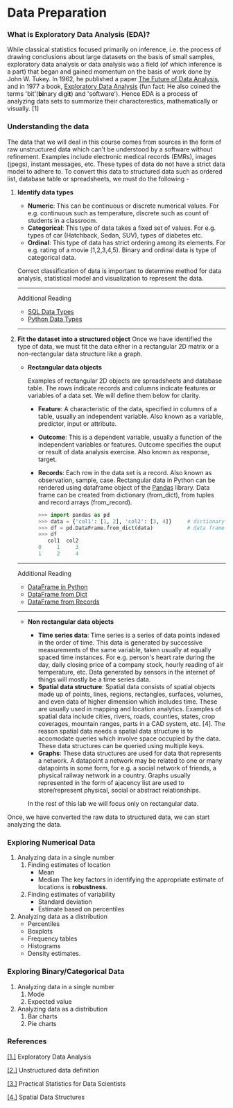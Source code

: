 
# Data Preparation

### What is Exploratory Data Analysis (EDA)?
While classical statistics focused primarily on inference, i.e. the process of drawing conclusions about large datasets on the basis of small samples, exploratory data analysis or data analysis was a field (of which inference is a part) that began and gained momentum on the basis of work done by John W. Tukey. In 1962, he published a paper [The Future of Data Analysis](https://projecteuclid.org/download/pdf_1/euclid.aoms/1177704711), and in 1977 a book, [Exploratory Data Analysis](https://www.amazon.com/Exploratory-Data-Analysis-John-Tukey/dp/0201076160) (fun fact: He also coined the terms 'bit'(**bi**nary digi**t**) and 'software'). Hence EDA is a process of analyzing data sets to summarize their characterestics, mathematically or visually. [1]

### Understanding the data
The data that we will deal in this course comes from sources in the form of raw unstructured data which can't be understood by a software without refinement. Examples include electronic medical records (EMRs), images (jpegs), instant messages, etc. These types of data do not have a strict data model to adhere to. To convert this data to structured data such as ordered list, database table or spreadsheets, we must do the following -  
1. __Identify data types__
    - __Numeric__: This can be continuous or discrete numerical values. For e.g. continuous such as temperature, discrete such as count of students in a classroom.
    - __Categorical__: This type of data takes a fixed set of values. For e.g. types of car (Hatchback, Sedan, SUV), types of diabetes etc.
    - __Ordinal__: This type of data has strict ordering among its elements. For e.g. rating of a movie (1,2,3,4,5). Binary and ordinal data is type of categorical data.
    
    Correct classification of data is important to determine method for data analysis, statistical model and visualization to represent the data.

    ---
    Additional Reading
    - [SQL Data Types](w3schools.com/sql/sql_datatypes.asp)
    - [Python Data Types](https://docs.python.org/3/library/datatypes.html)
    ---

2. __Fit the dataset into a structured object__
    Once we have identified the type of data, we must fit the data either in a rectangular 2D matrix or a non-rectangular data structure like a graph. 
    - __Rectangular data objects__
    
        Examples of rectangular 2D objects are spreadsheets and database table. The rows indicate records and columns indicate features or variables of a data set. We will define them below for clarity.
        - __Feature__: A characteristic of the data, specified in columns of a table, usually an independent variable. Also known as a variable, predictor, input or attribute.
        - __Outcome__: This is a dependent variable, usually a function of the independent variables or features. Outcome specifies the ouput or result of data analysis exercise. Also known as response, target.
        - __Records__: Each row in the data set is a record. Also known as observation, sample, case.
        Rectangular data in Python can be rendered using dataframe object of the [Pandas](https://pandas.pydata.org/pandas-docs/stable/reference/api/pandas.DataFrame.html) library. Data frame can be created from dictionary (from_dict), from tuples and record arrays (from_record).
        
            ```python
            >>> import pandas as pd
            >>> data = {'col1': [1, 2], 'col2': [3, 4]}     # dictionary object
            >>> df = pd.DataFrame.from_dict(data)           # data frame created from dictionary object
            >>> df
               col1  col2
            0     1     3
            1     2     4
            ```
    ---
    Additional Reading
    - [DataFrame in Python](https://pandas.pydata.org/pandas-docs/stable/reference/api/pandas.DataFrame.html)
    - [DataFrame from Dict](https://pandas.pydata.org/pandas-docs/stable/reference/api/pandas.DataFrame.from_dict.html#pandas.DataFrame.from_dict)
    - [DataFrame from Records](https://pandas.pydata.org/pandas-docs/stable/reference/api/pandas.DataFrame.from_records.html#pandas.DataFrame.from_records)
    ---

    - __Non rectangular data objects__
        - __Time series data__: Time series is a series of data points indexed in the order of time. This data is generated by successive measurements of the same variable, taken usually at equally spaced time instances. For e.g. person's heart rate during the day, daily closing price of a company stock, hourly reading of air temperature, etc. Data generated by sensors in the internet of things will mostly be a time series data.
        - __Spatial data structure__: Spatial data consists of spatial objects made up of points, lines, regions, rectangles, surfaces, volumes, and even data of higher dimension which includes time. These are usually used in mapping and location analytics. Examples of spatial data include cities, rivers, roads, counties, states, crop coverages, mountain ranges, parts in a CAD system, etc. [4]. The reason spatial data needs a spatial data structure is to accomodate queries which involve space occupied by the data. These data structures can be queried using multiple keys. 
        - __Graphs__: These data structures are used for data that represents a network. A datapoint a network may be related to one or many datapoints in some form, for e.g. a social network of friends, a physical railway network in a country. Graphs usually represented in the form of ajacency list are used to store/represent physical, social or abstract relationships.
        
        In the rest of this lab we will focus only on rectangular data.
        
Once, we have converted the raw data to structured data, we can start analyzing the data. 
### Exploring Numerical Data
1. Analyzing data in a single number
    1. Finding estimates of location
        - Mean
        - Median
        The key factors in identifying the appropriate estimate of locations is **robustness**.
    2. Finding estimates of variability
        - Standard deviation
        - Estimate based on percentiles
2. Analyzing data as a distribution
    - Percentiles
    - Boxplots
    - Frequency tables
    - Histograms
    - Density estimates.

### Exploring Binary/Categorical Data
1. Analyzing data in a single number
    1. Mode
    2. Expected value
2. Analyzing data as a distribution
    1. Bar charts
    2. Pie charts

### References
[[1.]](https://en.wikipedia.org/wiki/Exploratory_data_analysis) Exploratory Data Analysis

[[2.]](https://www.techopedia.com/definition/13865/unstructured-data) Unstructured data definition

[[3.]](https://www.amazon.com/Practical-Statistics-Data-Scientists-Essential/dp/1491952962) Practical Statistics for Data Scientists

[[4.]](http://www.cs.umd.edu/~hjs/pubs/kim.pdf) Spatial Data Structures
